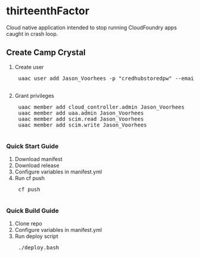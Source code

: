 # thirteenthFactor
Cloud native application intended to stop running CloudFoundry apps caught in crash loop.

## Create Camp Crystal
1. Create user
	<pre>
	uaac user add Jason_Voorhees -p "credhubstoredpw" --emails 'looksLikeAppInCrashLoop-STOPPED'
	</pre>
2. Grant privileges
	<pre>
	uaac member add cloud_controller.admin Jason_Voorhees
	uaac member add uaa.admin Jason_Voorhees
	uaac member add scim.read Jason_Voorhees
	uaac member add scim.write Jason_Voorhees
	</pre>

### Quick Start Guide
1. Download manifest
2. Download release
3. Configure variables in manifest.yml
4. Run cf push
	<pre>
	cf push
	</pre>

### Quick Build Guide
1. Clone repo
2. Configure variables in manifest.yml
3. Run deploy script
	<pre>
	./deploy.bash
	</pre>
